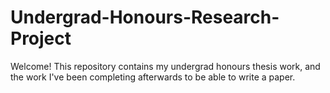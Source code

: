 # Undergrad-Honours-Research-Project
Welcome! This repository contains my undergrad honours thesis work, and the work I've been completing afterwards to be able to write a paper. 


